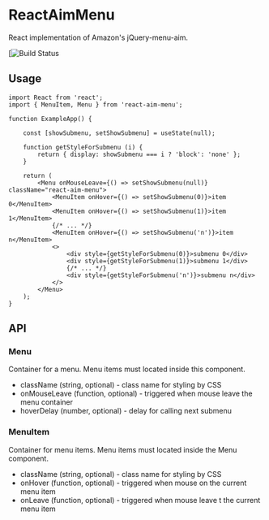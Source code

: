 # ReactAimMenu

React implementation of Amazon's jQuery-menu-aim.

[![Build Status](https://travis-ci.org/shaggyrec/react-aim-menu.svg?branch=main)

## Usage

    import React from 'react';
    import { MenuItem, Menu } from 'react-aim-menu';

    function ExampleApp() {

        const [showSubmenu, setShowSubmenu] = useState(null);

        function getStyleForSubmenu (i) {
            return { display: showSubmenu === i ? 'block': 'none' };
        }

        return (
            <Menu onMouseLeave={() => setShowSubmenu(null)} className="react-aim-menu">
                <MenuItem onHover={() => setShowSubmenu(0)}>item 0</MenuItem>
                <MenuItem onHover={() => setShowSubmenu(1)}>item 1</MenuItem>
                {/* ... */}
                <MenuItem onHover={() => setShowSubmenu('n')}>item n</MenuItem>
                <>
                    <div style={getStyleForSubmenu(0)}>submenu 0</div>
                    <div style={getStyleForSubmenu(1)}>submenu 1</div>
                    {/* ... */}
                    <div style={getStyleForSubmenu('n')}>submenu n</div>
                </>
            </Menu>
        );
    }

## API

### Menu

Container for a menu. Menu items must located inside this component. 

* className (string, optional) - class name for styling by CSS
* onMouseLeave (function, optional) - triggered when mouse leave the menu container
* hoverDelay (number, optional) - delay for calling next submenu

### MenuItem

Container for menu items. Menu items must located inside the Menu component.

* className (string, optional) - class name for styling by CSS
* onHover (function, optional) - triggered when mouse on the current menu item
* onLeave (function, optional) - triggered when mouse leave t the current menu item


